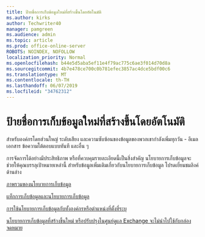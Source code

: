 ```yaml
---
title: ป้ายชื่อการเก็บข้อมูลใหม่ที่สร้างขึ้นโดยอัตโนมัติ
ms.author: kirks
author: Techwriter40
manager: pamgreen
ms.audience: admin
ms.topic: article
ms.prod: office-online-server
ROBOTS: NOINDEX, NOFOLLOW
localization_priority: Normal
ms.openlocfilehash: b44e5d5aba5ef11e4f79ac775c6ae3f014d70d8a
ms.sourcegitcommit: 4b7e478ce700c0b781efec3857ac4dce5bdf00c6
ms.translationtype: MT
ms.contentlocale: th-TH
ms.lasthandoff: 06/07/2019
ms.locfileid: "34762312"
---
```

# <a name="new-retention-labels-created-automatically"></a>ป้ายชื่อการเก็บข้อมูลใหม่ที่สร้างขึ้นโดยอัตโนมัติ

สำหรับองค์กรโดยส่วนใหญ่ ระดับเสียง และความซับซ้อนของข้อมูลของพวกเขากำลังเพิ่มทุกวัน - อีเมล เอกสาร ข้อความโต้ตอบแบบทันที และอื่น ๆ

การจัดการได้อย่างมีประสิทธิภาพ หรือที่ควบคุมรายละเอียดนี้เป็นสิ่งสำคัญ นโยบายการเก็บข้อมูลจะช่วยให้คุณบรรลุเป้าหมายเหล่านี้ สำหรับข้อมูลเพิ่มเติมเกี่ยวกับนโยบายการเก็บข้อมูล โปรดเยี่ยมชมลิงค์ด้านล่าง

[ภาพรวมของนโยบายการเก็บข้อมูล](https://docs.microsoft.com/office365/securitycompliance/retention-policies)

[แท็กการเก็บข้อมูลและนโยบายการเก็บข้อมูล](https://docs.microsoft.com/exchange/security-and-compliance/messaging-records-management/retention-tags-and-policies)

[การใช้นโยบายการเก็บข้อมูลกับทั้งองค์กรหรือตำแหน่งที่ตั้งที่ระบุ](https://docs.microsoft.com/office365/securitycompliance/retention-policies#applying-a-retention-policy-to-an-entire-organization-or-specific-locations)

[นโยบายการเก็บข้อมูลที่สร้างขึ้นใหม่ หรือปรับปรุงในศูนย์ดูแล Exchange จะไม่นำไปใช้กับกล่องจดหมาย](https://docs.microsoft.com/alchemyinsights/retention-policies-in-exchange-admin-center-not-working)

